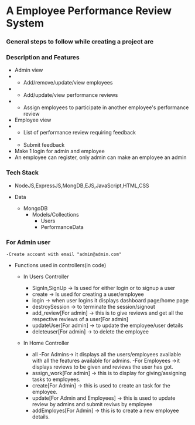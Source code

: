 # A Employee Performance Review System

### General steps to follow while creating a project are

### Description and Features
 - Admin view
 - - Add/remove/update/view employees
 - - Add/update/view performance reviews
 - - Assign employees to participate in another employee's performance review
 - Employee view
 - - List of performance review requiring feedback
 - - Submit feedback
 - Make 1 login for admin and employee
 - An employee can register, only admin can make an employee an admin


### Tech Stack
 - NodeJS,ExpressJS,MongDB,EJS,JavaScript,HTML,CSS


 - Data
	- MongoDB
        - Models/Collections
            - Users
            - PerformanceData

### For Admin user
    -Create account with email "admin@admin.com"

 
- Functions used in controllers(in code)
    - In Users Controller
        - SignIn,SignUp -> Is used for either login or to signup a user
        - create -> Is used for creating a user/employee
        - login -> when user logins it displays dashboard page/home page
        - destroySession -> to terminate the session/signout
        - add_review[For admin] -> this is to give reviews and get all the respective reviews of a user[For admin]
        - updateUser[For admin] -> to update the employee/user details
        - deleteuser[For admin] -> to delete the employee

    - In Home Controller
        - all
            -For Admins-> it displays all the users/employees available with all the features available for admins.
            -For Employees ->it displays reviews to be given and reviews the user has got.
        - assign_work[For admin] -> this is to display for giving/assigning tasks to employees.
        - create[For Admin] -> this is used to create an task for the employee.
        - update[For Admin and Employees] -> this is used to update review by admins and submit reviws by employee
        - addEmployes[For Admin] -> this is to create a new employee details.